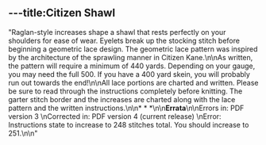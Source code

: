 ---title:Citizen Shawl
---
"Raglan-style increases shape a shawl that rests perfectly on your shoulders for ease of wear. Eyelets break up the stocking stitch before beginning a geometric lace design. The geometric lace pattern was inspired by the architecture of the sprawling manner in Citizen Kane.\n\nAs written, the pattern will require a minimum of 440 yards. Depending on your gauge, you may need the full 500. If you have a 400 yard skein, you will probably run out towards the end!\n\nAll lace portions are charted and written. Please be sure to read through the instructions completely before knitting. The garter stitch border and the increases are charted along with the lace pattern and the written instructions.\n\n* * *\n\n**Errata**\n\nErrors in: PDF version 3   \nCorrected in: PDF version 4 (current release)   \nError: Instructions state to increase to 248 stitches total. You should increase to 251.\n\n"